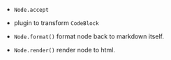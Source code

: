 - `Node.accept`

- plugin to transform `CodeBlock`

- `Node.format()` format node back to markdown itself.
- `Node.render()` render node to html.

